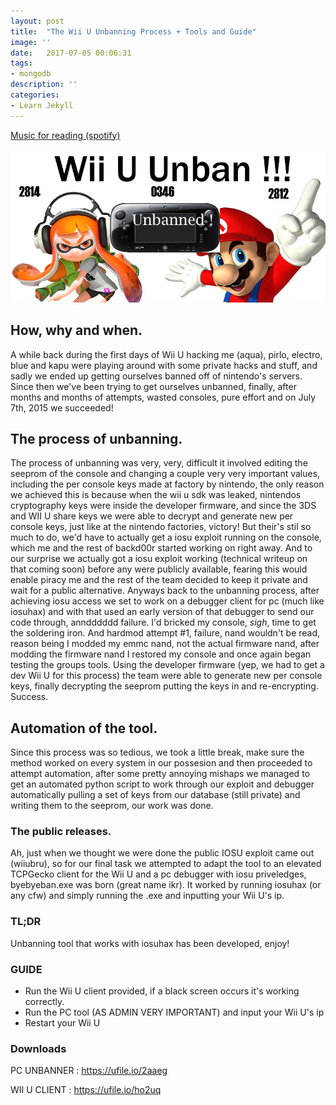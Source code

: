 ```yaml
---
layout: post
title:  "The Wii U Unbanning Process + Tools and Guide"
image: ''
date:   2017-07-05 00:06:31
tags:
- mongodb
description: ''
categories:
- Learn Jekyll 
---
```


<p class="music-read"><a href="spotify:track:4DAZ8UYNpWVIV46aLkN2Qp">Music for reading (spotify)</a></p>

<img src="https://raw.githubusercontent.com/backd0or/backd00r/master/assets/img/sharding-gerenciamento-usuarios/image.png">

## How, why and when.

A while back during the first days of Wii U hacking me (aqua), pirlo, electro, blue and kapu were playing around with some private hacks and stuff, and sadly we ended up getting ourselves banned off of nintendo's servers. Since then we've been trying to get ourselves unbanned, finally, after months and months of attempts, wasted consoles, pure effort and on July 7th, 2015 we succeeded! 

## The process of unbanning.

The process of unbanning was very, very, difficult it involved editing the seeprom of the console and changing a couple very very important values, including the per console keys made at factory by nintendo, the only reason we achieved this is because when the wii u sdk was leaked, nintendos cryptography keys were inside the developer firmware, and since the 3DS and WII U share keys we were able to decrypt and generate new per console keys, just like at the nintendo factories, victory! But their's stil so much to do, we'd have to actually get a iosu exploit running on the console, which me and the rest of backd00r started working on right away. And to our surprise we actually got a iosu exploit working (technical writeup on that coming soon) before any were publicly available, fearing this would enable piracy me and the rest of the team decided to keep it private and wait for a public alternative. Anyways back to the unbanning process, after achieving iosu access we set to work on a debugger client for pc (much like iosuhax) and with that used an early version of that debugger to send our code through, anndddddd failure. I'd bricked my console, *sigh*, time to get the soldering iron. And hardmod attempt #1, failure, nand wouldn't be read, reason being I modded my emmc nand, not the actual firmware nand, after modding the firmware nand I restored my console and once again began testing the groups tools. Using the developer firmware (yep, we had to get a dev Wii U for this process) the team were able to generate new per console keys, finally decrypting the seeprom putting the keys in and re-encrypting. Success.

## Automation of the tool.

Since this process was so tedious, we took a little break, make sure the method worked on every system in our possesion and then proceeded to attempt automation, after some pretty annoying mishaps we managed to get an automated python script to work through our exploit and debugger automatically pulling a set of keys from our database (still private) and writing them to the seeprom, our work was done.

### The public releases.

Ah, just when we thought we were done the public IOSU exploit came out (wiiubru), so for our final task we attempted to adapt the tool to an elevated TCPGecko client for the Wii U and a pc debugger with iosu priveledges, byebyeban.exe was born (great name ikr). It worked by running iosuhax (or any cfw) and simply running the .exe and inputting your Wii U's ip.

### TL;DR

Unbanning tool that works with iosuhax has been developed, enjoy!

### GUIDE

* Run the Wii U client provided, if a black screen occurs it's working correctly.
* Run the PC tool (AS ADMIN VERY IMPORTANT) and input your Wii U's ip 
* Restart your Wii U

### Downloads

PC UNBANNER : https://ufile.io/2aaeg

WII U CLIENT : https://ufile.io/ho2uq

